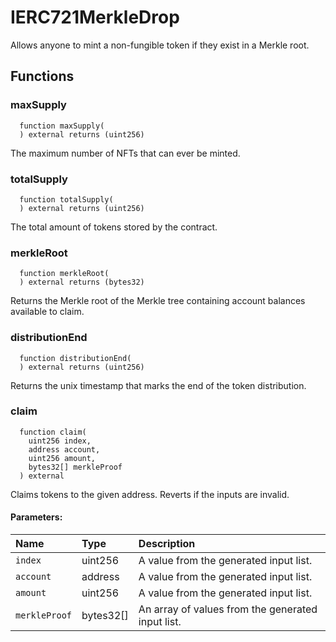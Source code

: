 # IERC721MerkleDrop

Allows anyone to mint a non-fungible token if they exist in a Merkle root.



## Functions
### maxSupply
```solidity
  function maxSupply(
  ) external returns (uint256)
```
The maximum number of NFTs that can ever be minted.



### totalSupply
```solidity
  function totalSupply(
  ) external returns (uint256)
```
The total amount of tokens stored by the contract.



### merkleRoot
```solidity
  function merkleRoot(
  ) external returns (bytes32)
```
Returns the Merkle root of the Merkle tree containing account balances available to claim.



### distributionEnd
```solidity
  function distributionEnd(
  ) external returns (uint256)
```
Returns the unix timestamp that marks the end of the token distribution.



### claim
```solidity
  function claim(
    uint256 index,
    address account,
    uint256 amount,
    bytes32[] merkleProof
  ) external
```
Claims tokens to the given address. Reverts if the inputs are invalid.


#### Parameters:
| Name | Type | Description                                                          |
| :--- | :--- | :------------------------------------------------------------------- |
|`index` | uint256 | A value from the generated input list.
|`account` | address | A value from the generated input list.
|`amount` | uint256 | A value from the generated input list.
|`merkleProof` | bytes32[] | An array of values from the generated input list.

